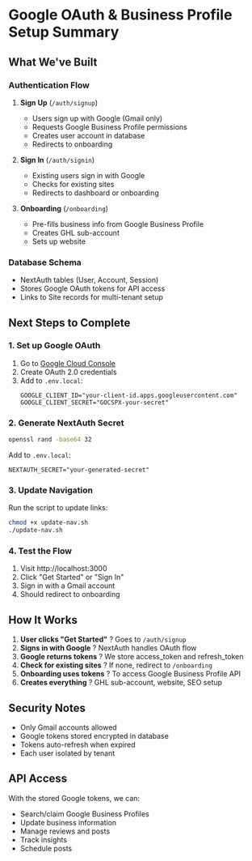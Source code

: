 # Google OAuth & Business Profile Setup Summary

## What We've Built

### Authentication Flow
1. **Sign Up** (`/auth/signup`)
   - Users sign up with Google (Gmail only)
   - Requests Google Business Profile permissions
   - Creates user account in database
   - Redirects to onboarding

2. **Sign In** (`/auth/signin`) 
   - Existing users sign in with Google
   - Checks for existing sites
   - Redirects to dashboard or onboarding

3. **Onboarding** (`/onboarding`)
   - Pre-fills business info from Google Business Profile
   - Creates GHL sub-account
   - Sets up website

### Database Schema
- NextAuth tables (User, Account, Session)
- Stores Google OAuth tokens for API access
- Links to Site records for multi-tenant setup

## Next Steps to Complete

### 1. Set up Google OAuth
1. Go to [Google Cloud Console](https://console.cloud.google.com)
2. Create OAuth 2.0 credentials
3. Add to `.env.local`:
   ```env
   GOOGLE_CLIENT_ID="your-client-id.apps.googleusercontent.com"
   GOOGLE_CLIENT_SECRET="GOCSPX-your-secret"
   ```

### 2. Generate NextAuth Secret
```bash
openssl rand -base64 32
```
Add to `.env.local`:
```env
NEXTAUTH_SECRET="your-generated-secret"
```

### 3. Update Navigation
Run the script to update links:
```bash
chmod +x update-nav.sh
./update-nav.sh
```

### 4. Test the Flow
1. Visit http://localhost:3000
2. Click "Get Started" or "Sign In"
3. Sign in with a Gmail account
4. Should redirect to onboarding

## How It Works

1. **User clicks "Get Started"** ? Goes to `/auth/signup`
2. **Signs in with Google** ? NextAuth handles OAuth flow
3. **Google returns tokens** ? We store access_token and refresh_token
4. **Check for existing sites** ? If none, redirect to `/onboarding`
5. **Onboarding uses tokens** ? To access Google Business Profile API
6. **Creates everything** ? GHL sub-account, website, SEO setup

## Security Notes
- Only Gmail accounts allowed
- Google tokens stored encrypted in database
- Tokens auto-refresh when expired
- Each user isolated by tenant

## API Access
With the stored Google tokens, we can:
- Search/claim Google Business Profiles
- Update business information
- Manage reviews and posts
- Track insights
- Schedule posts
